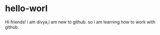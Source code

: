 # hello-worl

Hi friends!
    i am divya,i am new to github.
    so i am learning how to work with github.
